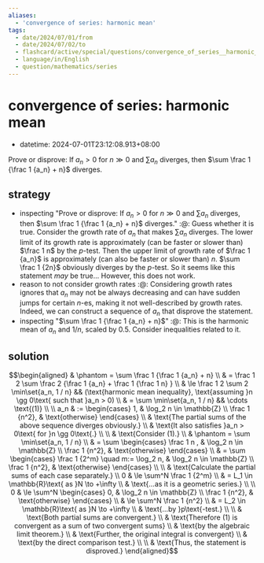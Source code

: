 ```yaml
---
aliases:
  - 'convergence of series: harmonic mean'
tags:
  - date/2024/07/01/from
  - date/2024/07/02/to
  - flashcard/active/special/questions/convergence_of_series__harmonic_mean
  - language/in/English
  - question/mathematics/series
---
```


# convergence of series: harmonic mean

- datetime: 2024-07-01T23:12:08.913+08:00

Prove or disprove: If $a_n > 0$ for $n \gg 0$ and $\sum a_n$ diverges, then $\sum \frac 1 {\frac 1 {a_n} + n}$ diverges.

## strategy

- inspecting "Prove or disprove: If $a_n > 0$ for $n \gg 0$ and $\sum a_n$ diverges, then $\sum \frac 1 {\frac 1 {a_n} + n}$ diverges." :@: Guess whether it is true. Consider the growth rate of $a_n$ that makes $\sum a_n$ diverges. The lower limit of its growth rate is approximately (can be faster or slower than) $\frac 1 n$ by the $p$-test. Then the upper limit of growth rate of $\frac 1 {a_n}$ is approximately (can also be faster or slower than) $n$. $\sum \frac 1 {2n}$ obviously diverges by the $p$-test. So it seems like this statement _may_ be true... However, this does not work. <!--SR:!2025-04-12,175,272-->
- reason to not consider growth rates :@: Considering growth rates ignores that $a_n$ may not be always decreasing and can have sudden jumps for certain $n$-es, making it not well-described by growth rates. Indeed, we can construct a sequence of $a_n$ that disprove the statement. <!--SR:!2026-04-02,405,270-->
- inspecting "$\sum \frac 1 {\frac 1 {a_n} + n}$" :@: This is the harmonic mean of $a_n$ and $1 / n$, scaled by 0.5. Consider inequalities related to it. <!--SR:!2026-04-09,405,270-->

## solution

$$\begin{aligned}
& \phantom = \sum \frac 1 {\frac 1 {a_n} + n} \\
& = \frac 1 2 \sum \frac 2 {\frac 1 {a_n} + \frac 1 {\frac 1 n} } \\
& \le \frac 1 2 \sum 2 \min\set{a_n, 1 / n} && (\text{harmonic mean inequality}, \text{assuming }n \gg 0\text{ such that }a_n > 0) \\
& = \sum \min\set{a_n, 1 / n} && \cdots \text{(1)} \\
\\
a_n & := \begin{cases} 1, & \log_2 n \in \mathbb{Z} \\ \frac 1 {n^2}, & \text{otherwise} \end{cases} \\
& \text{The partial sums of the above sequence diverges obviously.} \\
& \text{It also satisfies }a_n > 0\text{ for }n \gg 0\text{.} \\
\\
& \text{Consider (1).} \\
& \phantom = \sum \min\set{a_n, 1 / n} \\
& = \sum \begin{cases} \frac 1 n , & \log_2 n \in \mathbb{Z} \\ \frac 1 {n^2}, & \text{otherwise} \end{cases} \\
& = \sum \begin{cases} \frac 1 {2^m} \quad m:= \log_2 n, & \log_2 n \in \mathbb{Z} \\ \frac 1 {n^2}, & \text{otherwise} \end{cases} \\
\\
& \text{Calculate the partial sums of each case separately.} \\
0 & \le \sum^N \frac 1 {2^m} \\
& = L_1 \in \mathbb{R}\text{ as }N \to +\infty \\
& \text{...as it is a geometric series.} \\
\\
0 & \le \sum^N \begin{cases} 0, & \log_2 n \in \mathbb{Z} \\ \frac 1 {n^2}, & \text{otherwise} \end{cases} \\
& \le \sum^N \frac 1 {n^2} \\
& = L_2 \in \mathbb{R}\text{ as }N \to +\infty \\
& \text{...by }p\text{-test.} \\
\\
& \text{Both partial sums are convergent.} \\
& \text{Therefore (1) is convergent as a sum of two convergent sums} \\
& \text{by the algebraic limit theorem.} \\
& \text{Further, the original integral is convergent} \\
& \text{by the direct comparison test.} \\
\\
& \text{Thus, the statement is disproved.}
\end{aligned}$$
